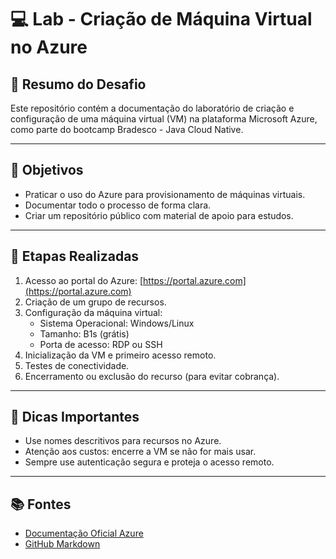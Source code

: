 # 💻 Lab - Criação de Máquina Virtual no Azure

## 🧠 Resumo do Desafio

Este repositório contém a documentação do laboratório de criação e configuração de uma máquina virtual (VM) na plataforma Microsoft Azure, como parte do bootcamp Bradesco - Java Cloud Native.

---

## 🎯 Objetivos

- Praticar o uso do Azure para provisionamento de máquinas virtuais.
- Documentar todo o processo de forma clara.
- Criar um repositório público com material de apoio para estudos.

---

## 📝 Etapas Realizadas

1. Acesso ao portal do Azure: [https://portal.azure.com](https://portal.azure.com)
2. Criação de um grupo de recursos.
3. Configuração da máquina virtual:
   - Sistema Operacional: Windows/Linux
   - Tamanho: B1s (grátis)
   - Porta de acesso: RDP ou SSH
4. Inicialização da VM e primeiro acesso remoto.
5. Testes de conectividade.
6. Encerramento ou exclusão do recurso (para evitar cobrança).

---

## 🧾 Dicas Importantes

- Use nomes descritivos para recursos no Azure.
- Atenção aos custos: encerre a VM se não for mais usar.
- Sempre use autenticação segura e proteja o acesso remoto.

---

## 📚 Fontes

- [Documentação Oficial Azure](https://learn.microsoft.com/pt-br/azure/virtual-machines/)
- [GitHub Markdown](https://guides.github.com/features/mastering-markdown/)